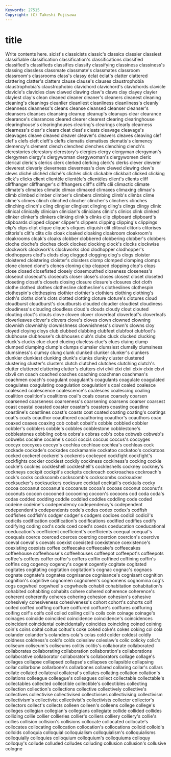 ```yaml
---
Keywords: 27515 
Copyright: (C) Takeshi Fujisawa
---
```


# title

Write contents here.
sicist's classicists
classic's classics classier classiest classifiable classification classification's classifications classified classified's
classifieds classifies classify classifying classiness classiness's classing classless classmate classmate's
classmates classroom classroom's classrooms class's classy éclat éclat's clatter clattered
clattering clatter's clatters clause clause's clauses claustrophobia claustrophobia's claustrophobic clavichord
clavichord's clavichords clavicle clavicle's clavicles claw clawed clawing claw's claws
clay clayey clayier clayiest clay's clean cleaned cleaner cleaner's cleaners
cleanest cleaning cleaning's cleanings cleanlier cleanliest cleanliness cleanliness's cleanly cleanness
cleanness's cleans cleanse cleansed cleanser cleanser's cleansers cleanses cleansing cleanup
cleanup's cleanups clear clearance clearance's clearances cleared clearer clearest clearing
clearinghouse clearinghouse's clearinghouses clearing's clearings clearly clearness clearness's clear's clears
cleat cleat's cleats cleavage cleavage's cleavages cleave cleaved cleaver cleaver's
cleavers cleaves cleaving clef clef's clefs cleft cleft's clefts clematis
clematises clematis's clemency clemency's clement clench clenched clenches clenching clench's
clerestories clerestory clerestory's clergies clergy clergyman clergyman's clergymen clergy's clergywoman
clergywoman's clergywomen cleric clerical cleric's clerics clerk clerked clerking clerk's
clerks clever cleverer cleverest cleverly cleverness cleverness's clew clewed clewing
clew's clews cliché clichéd cliché's clichés click clickable clickbait clicked
clicking click's clicks client clientèle clientèle's clientèles client's clients cliff
cliffhanger cliffhanger's cliffhangers cliff's cliffs clii climactic climate climate's climates
climatic climax climaxed climaxes climaxing climax's climb climbed climber climber's
climbers climbing climb's climbs clime clime's climes clinch clinched clincher
clincher's clinchers clinches clinching clinch's cling clingier clingiest clinging cling's
clings clingy clinic clinical clinically clinician clinician's clinicians clinic's clinics
clink clinked clinker clinker's clinkers clinking clink's clinks clip clipboard
clipboard's clipboards clipped clipper clipper's clippers clipping clipping's clippings clip's
clips clipt clique clique's cliques cliquish clit clitoral clitoris clitorises
clitoris's clit's clits clix cloak cloaked cloaking cloakroom cloakroom's cloakrooms
cloak's cloaks clobber clobbered clobbering clobber's clobbers cloche cloche's cloches
clock clocked clocking clock's clocks clockwise clockwork clockwork's clockworks clod
clodhopper clodhopper's clodhoppers clod's clods clog clogged clogging clog's clogs
cloister cloistered cloistering cloister's cloisters clomp clomped clomping clomps clone
cloned clone's clones cloning clop clopped clopping clop's clops close
closed closefisted closely closemouthed closeness closeness's closeout closeout's closeouts closer
close's closes closest closet closeted closeting closet's closets closing closure
closure's closures clot cloth clothe clothed clothes clothesline clothesline's clotheslines
clothespin clothespin's clothespins clothier clothier's clothiers clothing clothing's cloth's cloths
clot's clots clotted clotting cloture cloture's clotures cloud cloudburst cloudburst's
cloudbursts clouded cloudier cloudiest cloudiness cloudiness's clouding cloudless cloud's clouds
cloudy clout clouted clouting clout's clouts clove cloven clover cloverleaf
cloverleaf's cloverleafs cloverleaves clover's clovers clove's cloves clown clowned clowning
clownish clownishly clownishness clownishness's clown's clowns cloy cloyed cloying cloys
club clubbed clubbing clubfeet clubfoot clubfoot's clubhouse clubhouse's clubhouses club's
clubs cluck clucked clucking cluck's clucks clue clued clueing clueless
clue's clues cluing clump clumped clumping clump's clumps clumsier clumsiest
clumsily clumsiness clumsiness's clumsy clung clunk clunked clunker clunker's clunkers
clunkier clunkiest clunking clunk's clunks clunky cluster clustered clustering cluster's
clusters clutch clutched clutches clutching clutch's clutter cluttered cluttering clutter's
clutters clvi clvii clxi clxii clxiv clxix clxvi clxvii cm
coach coached coaches coaching coachman coachman's coachmen coach's coagulant coagulant's
coagulants coagulate coagulated coagulates coagulating coagulation coagulation's coal coaled coalesce
coalesced coalescence coalescence's coalesces coalescing coaling coalition coalition's coalitions coal's
coals coarse coarsely coarsen coarsened coarseness coarseness's coarsening coarsens coarser
coarsest coast coastal coasted coaster coaster's coasters coasting coastline coastline's
coastlines coast's coasts coat coated coating coating's coatings coat's coats
coauthor coauthored coauthoring coauthor's coauthors coax coaxed coaxes coaxing cob
cobalt cobalt's cobble cobbled cobbler cobbler's cobblers cobble's cobbles cobblestone
cobblestone's cobblestones cobbling cobra cobra's cobras cob's cobs cobweb cobweb's
cobwebs cocaine cocaine's cocci coccis coccus coccus's coccyges coccyx coccyxes
coccyx's cochlea cochleae cochlea's cochleas cock cockade cockade's cockades cockamamie
cockatoo cockatoo's cockatoos cocked cockerel cockerel's cockerels cockeyed cockfight cockfight's
cockfights cockier cockiest cockily cockiness cockiness's cocking cockle cockle's cockles
cockleshell cockleshell's cockleshells cockney cockney's cockneys cockpit cockpit's cockpits cockroach
cockroaches cockroach's cock's cocks cockscomb cockscomb's cockscombs cocksucker cocksucker's cocksuckers
cocksure cocktail cocktail's cocktails cocky cocoa cocoanut cocoanut's cocoanuts cocoa's
cocoas coconut coconut's coconuts cocoon cocooned cocooning cocoon's cocoons cod
coda coda's codas codded codding coddle coddled coddles coddling code
coded codeine codeine's codependency codependency's codependent codependent's codependents code's codes
codex codex's codfish codfishes codfish's codger codger's codgers codices codicil
codicil's codicils codification codification's codifications codified codifies codify codifying coding
cod's cods coed coed's coeds coeducation coeducational coeducation's coefficient coefficient's
coefficients coequal coequal's coequals coerce coerced coerces coercing coercion coercion's
coercive coeval coeval's coevals coexist coexisted coexistence coexistence's coexisting coexists
coffee coffeecake coffeecake's coffeecakes coffeehouse coffeehouse's coffeehouses coffeepot coffeepot's coffeepots
coffee's coffees coffer coffer's coffers coffin coffined coffining coffin's coffins
cog cogency cogency's cogent cogently cogitate cogitated cogitates cogitating cogitation
cogitation's cognac cognac's cognacs cognate cognate's cognates cognisance cognisance's cognisant
cognition cognition's cognitive cognomen cognomen's cognomens cognomina cog's cogs cogwheel
cogwheel's cogwheels cohabit cohabitation cohabitation's cohabited cohabiting cohabits cohere cohered
coherence coherence's coherent coherently coheres cohering cohesion cohesion's cohesive cohesively
cohesiveness cohesiveness's cohort cohort's cohorts coif coifed coiffed coiffing coiffure
coiffured coiffure's coiffures coiffuring coifing coif's coifs coil coiled coiling
coil's coils coin coinage coinage's coinages coincide coincided coincidence coincidence's
coincidences coincident coincidental coincidentally coincides coinciding coined coining coin's coins
coital coitus coitus's coke coked coke's cokes coking col cola
colander colander's colanders cola's colas cold colder coldest coldly coldness
coldness's cold's colds coleslaw coleslaw's colic colicky colic's coliseum coliseum's
coliseums colitis colitis's collaborate collaborated collaborates collaborating collaboration collaboration's collaborations
collaborative collaborator collaborator's collaborators collage collage's collages collapse collapsed collapse's
collapses collapsible collapsing collar collarbone collarbone's collarbones collared collaring collar's
collars collate collated collateral collateral's collates collating collation collation's collations
colleague colleague's colleagues collect collectable collectable's collectables collected collectible collectible's
collectibles collecting collection collection's collections collective collectively collective's collectives collectivise
collectivised collectivises collectivising collectivism collectivism's collectivist collectivist's collectivists collector collector's
collectors collect's collects colleen colleen's colleens college college's colleges collegian
collegian's collegians collegiate collide collided collides colliding collie collier collieries
collier's colliers colliery colliery's collie's collies collision collision's collisions collocate
collocated collocate's collocates collocating collocation collocation's collocations colloid colloid's colloids
colloquia colloquial colloquialism colloquialism's colloquialisms colloquially colloquies colloquium colloquium's colloquiums
colloquy colloquy's collude colluded colludes colluding collusion collusion's collusive cologne
